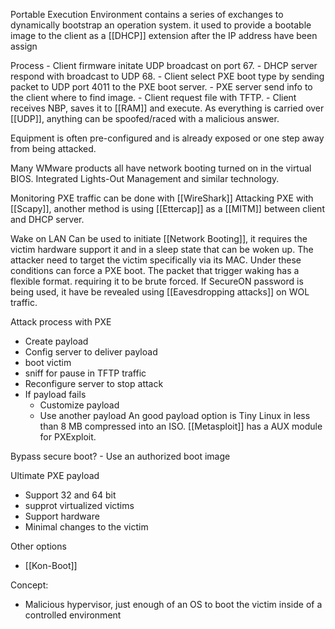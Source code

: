 Portable Execution Environment contains a series of exchanges to dynamically bootstrap an operation system. it used to provide a bootable image to the client as a [[DHCP]] extension after the IP address have been assign 

Process
	-	Client firmware initate UDP broadcast on port 67.
	-	DHCP server respond with broadcast to UDP 68.
	-	Client select PXE boot type by sending packet to UDP port 4011 to the PXE boot server. 
	-	PXE server send info to the client where to find image.
	-	Client request file with TFTP.
	-	Client receives NBP, saves it to [[RAM]] and execute. 
	As everything is carried over [[UDP]], anything can be spoofed/raced with a malicious answer. 
	
Equipment is often pre-configured and is already exposed or one step away from being attacked. 

Many WMware products all have network booting turned on in the virtual BIOS. 
Integrated Lights-Out Management and similar technology.

Monitoring PXE traffic can be done with [[WireShark]]
Attacking PXE with [[Scapy]], another method is using [[Ettercap]] as a [[MITM]] between client and DHCP server. 

Wake on LAN 
	Can be used to initiate [[Network Booting]], it requires the victim hardware support it and in a sleep state that can be woken up. The attacker need to target the victim specifically via its MAC. Under these conditions can force a PXE boot. 
	The packet that trigger waking has a flexible format. requiring it to be brute forced. If SecureON password is being used, it have be revealed using [[Eavesdropping attacks]] on WOL traffic.
	
	
Attack process with PXE
 -	Create payload
 -	Config server to deliver payload
 -	boot victim 
 -	sniff for pause in TFTP traffic
 -	Reconfigure server to stop attack
 -	If payload fails 
	 -	Customize payload
	 -	Use another payload
An good payload option is Tiny Linux in less than 8 MB compressed into an ISO. 
[[Metasploit]] has a AUX module for PXExploit.

Bypass secure boot?
	- Use an authorized boot image
	
Ultimate PXE payload
 -	Support 32 and 64 bit
 -	supprot virtualized victims
 -	Support hardware
 -	Minimal changes to the victim
	
Other options
 -	[[Kon-Boot]]


Concept: 
-	Malicious hypervisor, just enough of an OS to boot the victim inside of a controlled environment 
